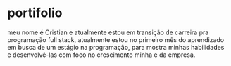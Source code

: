 # portifolio

meu nome é Cristian e atualmente estou em transição de carreira pra programação full stack, atualmente estou no primeiro mês do aprendizado em busca de um estágio na programação, para mostra minhas habilidades e desenvolvê-las com foco no crescimento minha e da empresa.
